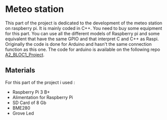 # Meteo station
This part of the project is dedicated to the development of the meteo station on raspberry pi. It is mainly coded in C++.
You need to buy some equipment for this part. You can use all the different models of Raspberry pi and some equivalent that have the same GPIO and that interpret C and C++ as Raspi. Originally the code is done for Arduino and hasn't the same connection function as this one. The code for arduino is available on the following repo [A2_BLOC1_Project](https://github.com/noiia/A2_BLOC1_Project).
## Materials
For this part of the project i used :
- Raspberry Pi 3 B+
- Alimentation for Raspberry Pi
- SD Card of 8 Gb
- BME280
- Grove Led
